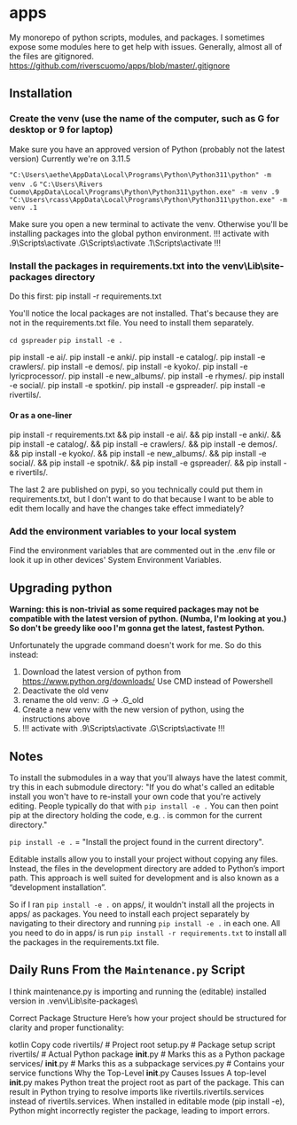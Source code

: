 # apps

My monorepo of python scripts, modules, and packages. I sometimes expose some modules here to get help with issues. Generally, almost all of the files are gitignored. <https://github.com/riverscuomo/apps/blob/master/.gitignore>

## Installation

### Create the venv (use the name of the computer, such as G for desktop or 9 for laptop)

Make sure you have an approved version of Python (probably not the latest version)
Currently we're on 3.11.5

`"C:\Users\aethe\AppData\Local\Programs\Python\Python311\python" -m venv .G`
`"C:\Users\Rivers Cuomo\AppData\Local\Programs\Python\Python311\python.exe" -m venv .9`
`"C:\Users\rcass\AppData\Local\Programs\Python\Python311\python.exe" -m venv .1`

Make sure you open a new terminal to activate the venv. Otherwise you'll be installing packages into the global python environment.
!!! activate with .9\Scripts\activate .G\Scripts\activate .1\Scripts\activate !!!

### Install the packages in requirements.txt into the venv\Lib\site-packages directory

Do this first:
pip install -r requirements.txt

You'll notice the local packages are not installed. That's because they are not in the requirements.txt file. You need to install them separately.

`cd gspreader`
`pip install -e .`

pip install -e ai/.
pip install -e anki/.
pip install -e catalog/.
pip install -e crawlers/.
pip install -e demos/.
pip install -e kyoko/.
pip install -e lyricprocessor/.
pip install -e new_albums/.
pip install -e rhymes/.
pip install -e social/.
pip install -e spotkin/.
pip install -e gspreader/.
pip install -e rivertils/.


#### Or as a one-liner

pip install -r requirements.txt && pip install -e ai/. && pip install -e anki/. && pip install -e catalog/. && pip install -e crawlers/. && pip install -e demos/. && pip install -e kyoko/. && pip install -e new_albums/. && pip install -e social/. && pip install -e spotnik/. && pip install -e gspreader/. && pip install -e rivertils/.

The last 2 are published on pypi, so you technically could put them in requirements.txt, but I don't want to do that because I want to be able to edit them locally and have the changes take effect immediately?

### Add the environment variables to your local system

Find the environment variables that are commented out in the .env file or look it up in other devices' System Environment Variables.

## Upgrading python

**Warning: this is non-trivial as some required packages may not be compatible with the latest version of python. (Numba, I'm looking at you.) So don't be greedy like ooo I'm gonna get the latest, fastest Python.**

Unfortunately the upgrade command doesn't work for me. So do this instead:

1. Download the latest version of python from <https://www.python.org/downloads/>
Use CMD instead of Powershell
2. Deactivate the old venv
3. rename the old venv: .G -> .G_old
4. Create a new venv with the new version of python, using the instructions above
5. !!! activate with .9\Scripts\activate .G\Scripts\activate !!!

## Notes

To install the submodules in a way that you'll always have the latest commit, try this in each submodule directory:
"If you do what's called an editable install you won't have to re-install your own code that you're actively editing. People typically do that with `pip install -e .` You can then point pip at the directory holding the code, e.g. . is common for the current directory."

`pip install -e .` = "Install the project found in the current directory".

Editable installs allow you to install your project without copying any files. Instead, the files in the development directory are added to Python’s import path. This approach is well suited for development and is also known as a “development installation”.

So if I ran `pip install -e .` on apps/, it wouldn't install all the projects in apps/ as packages. You need to install each project separately by navigating to their directory and running `pip install -e .` in each one. All you need to do in apps/ is run `pip install -r requirements.txt` to install all the packages in the requirements.txt file.

## Daily Runs From the `Maintenance.py` Script

I think maintenance.py is importing and running the (editable) installed version in .venv\Lib\site-packages\



Correct Package Structure
Here’s how your project should be structured for clarity and proper functionality:

kotlin
Copy code
rivertils/                # Project root
    setup.py              # Package setup script
    rivertils/            # Actual Python package
        __init__.py       # Marks this as a Python package
        services/
            __init__.py   # Marks this as a subpackage
            services.py   # Contains your service functions
Why the Top-Level __init__.py Causes Issues
A top-level __init__.py makes Python treat the project root as part of the package. This can result in Python trying to resolve imports like rivertils.rivertils.services instead of rivertils.services.
When installed in editable mode (pip install -e), Python might incorrectly register the package, leading to import errors.